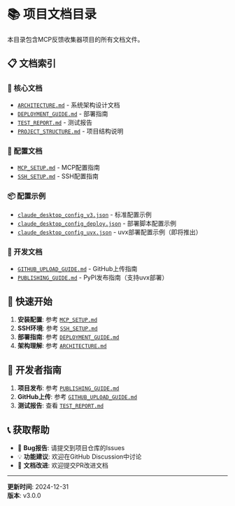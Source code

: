 # 📚 项目文档目录

本目录包含MCP反馈收集器项目的所有文档文件。

## 📋 文档索引

### 📖 核心文档
- [`ARCHITECTURE.md`](ARCHITECTURE.md) - 系统架构设计文档
- [`DEPLOYMENT_GUIDE.md`](DEPLOYMENT_GUIDE.md) - 部署指南
- [`TEST_REPORT.md`](TEST_REPORT.md) - 测试报告
- [`PROJECT_STRUCTURE.md`](PROJECT_STRUCTURE.md) - 项目结构说明

### 🔧 配置文档
- [`MCP_SETUP.md`](MCP_SETUP.md) - MCP配置指南
- [`SSH_SETUP.md`](SSH_SETUP.md) - SSH配置指南

### 📦 配置示例
- [`claude_desktop_config_v3.json`](claude_desktop_config_v3.json) - 标准配置示例
- [`claude_desktop_config_deploy.json`](claude_desktop_config_deploy.json) - 部署脚本配置示例
- [`claude_desktop_config_uvx.json`](claude_desktop_config_uvx.json) - uvx部署配置示例（即将推出）

### 📖 开发文档
- [`GITHUB_UPLOAD_GUIDE.md`](GITHUB_UPLOAD_GUIDE.md) - GitHub上传指南
- [`PUBLISHING_GUIDE.md`](PUBLISHING_GUIDE.md) - PyPI发布指南（支持uvx部署）

## 🎯 快速开始

1. **安装配置**: 参考 [`MCP_SETUP.md`](MCP_SETUP.md)
2. **SSH环境**: 参考 [`SSH_SETUP.md`](SSH_SETUP.md)
3. **部署指南**: 参考 [`DEPLOYMENT_GUIDE.md`](DEPLOYMENT_GUIDE.md)
4. **架构理解**: 参考 [`ARCHITECTURE.md`](ARCHITECTURE.md)

## 🚀 开发者指南

1. **项目发布**: 参考 [`PUBLISHING_GUIDE.md`](PUBLISHING_GUIDE.md)
2. **GitHub上传**: 参考 [`GITHUB_UPLOAD_GUIDE.md`](GITHUB_UPLOAD_GUIDE.md)
3. **测试报告**: 查看 [`TEST_REPORT.md`](TEST_REPORT.md)

## 📞 获取帮助

- 🐛 **Bug报告**: 请提交到项目仓库的Issues
- 💡 **功能建议**: 欢迎在GitHub Discussion中讨论
- 📖 **文档改进**: 欢迎提交PR改进文档

---
**更新时间**: 2024-12-31  
**版本**: v3.0.0 